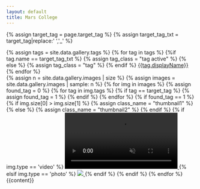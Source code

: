 ```yaml
---
layout: default
title: Mars College
---
```


{% assign target_tag = page.target_tag %}
{% assign target_tag_txt = target_tag|replace:' ','_' %} 

<script src="https://cdn.jsdelivr.net/npm/jquery@3.5.1/dist/jquery.min.js"></script>
<link rel="stylesheet" href="https://cdn.jsdelivr.net/gh/fancyapps/fancybox@3.5.7/dist/jquery.fancybox.min.css" />
<script src="https://cdn.jsdelivr.net/gh/fancyapps/fancybox@3.5.7/dist/jquery.fancybox.min.js"></script>

<div class="container">
    <div id="tags">
    {% assign tags = site.data.gallery.tags %} 
    {% for tag in tags %}
        {%if tag.name == target_tag_txt %}
            {% assign tag_class = "tag active" %}
        {% else %}
            {% assign tag_class = "tag" %}
        {% endif %}
        <a href="/gallery/{{tag.name|replace:' ','_'}}" class="{{tag_class}}" id="tag_{{tag.name|replace:' ','_'}}">{{tag.displayName}}</a> 
    {% endfor %}
    </div>
    <div id="images">
        {% assign n = site.data.gallery.images | size %}
        {% assign images = site.data.gallery.images | sample: n %}
        {% for img in images %}
            {% assign found_tag = 0 %}
            {% for tag in img.tags %} 
                {% if tag == target_tag %}
                    {% assign found_tag = 1 %}
                {% endif %}
            {% endfor %}
            {% if found_tag == 1 %}  
                {% if img.size[0] > img.size[1] %}
                    {% assign class_name = "thumbnail1" %}
                {% else %}
                    {% assign class_name = "thumbnail2" %}
                {% endif %}
                {% if img.type == 'video' %}
                <a href="https://dl.dropboxusercontent.com/sh/jr8gbitumdjw6dj/{{img.dropbox}}/{{img.name}}?dl=0" data-fancybox="gallery" > 
                    <video class="{{class_name}}" autoplay playsinline muted loop>
                        <source src="/images/gallery/thumb/{{img.name}}" type="video/mp4">                    
                        Your browser does not support playing this video
                    </video>
                </a>
                {% elsif img.type == 'photo' %}
                <a href="https://drive.google.com/uc?export=view&id={{img.gdrive}}" data-fancybox="gallery" > 
                    <img class="{{class_name}}" src="/images/gallery/thumb/{{img.name}}">
                </a>
                {% endif %}
            {% endif %}
        {% endfor %}
    </div>
</div>

<div id="container">
    {{content}}
</div>